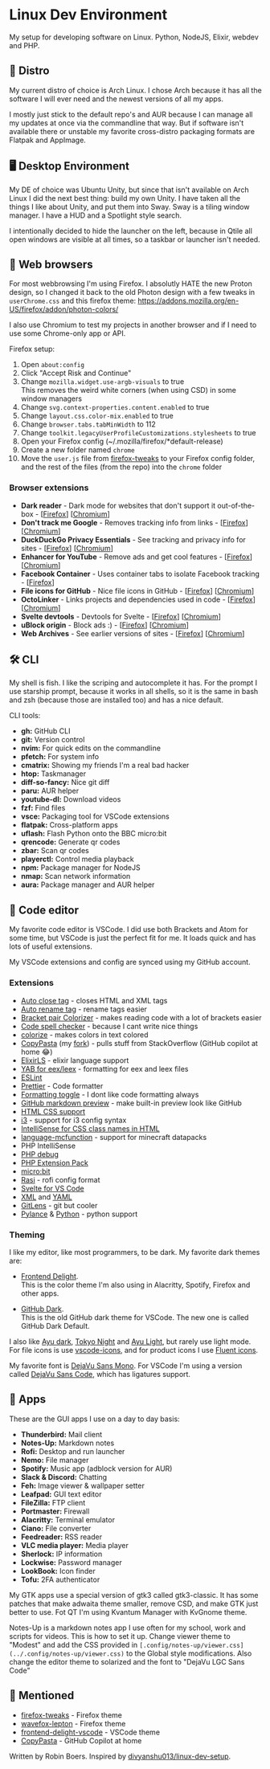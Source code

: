 # Linux Dev Environment

My setup for developing software on Linux. Python, NodeJS, Elixir, webdev and PHP.

## 🐧 Distro

My current distro of choice is Arch Linux. I chose Arch because it has all the software I will ever need and the newest versions of all my apps.

I mostly just stick to the default repo's and AUR because I can manage all my updates at once via the commandline that way. But if software isn't available there or unstable my favorite cross-distro packaging formats are Flatpak and AppImage.

## 🖥️ Desktop Environment

My DE of choice was Ubuntu Unity, but since that isn't available on Arch Linux I did the next best thing: build my own Unity. I have taken all the things I like about Unity, and put them into Sway. Sway is a tiling window manager. I have a HUD and a Spotlight style search.

I intentionally decided to hide the launcher on the left, because in Qtile all open windows are visible at all times, so a taskbar or launcher isn't needed.

## 🦊 Web browsers

For most webbrowsing I'm using Firefox. I absolutly HATE the new Proton design, so I changed it back to the old Photon design with a few tweaks in `userChrome.css` and this firefox theme: <https://addons.mozilla.org/en-US/firefox/addon/photon-colors/>

I also use Chromium to test my projects in another browser and if I need to use some Chrome-only app or API.

Firefox setup:

1. Open `about:config`
2. Click "Accept Risk and Continue"
3. Change `mozilla.widget.use-argb-visuals` to true  
This removes the weird white corners (when using CSD) in some window managers
4. Change `svg.context-properties.content.enabled` to true
5. Change `layout.css.color-mix.enabled` to true
6. Change `browser.tabs.tabMinWidth` to 112
7. Change `toolkit.legacyUserProfileCustomizations.stylesheets` to true
8. Open your Firefox config (~/.mozilla/firefox/*default-release)
9. Create a new folder named `chrome`
10. Move the `user.js` file from [firefox-tweaks](https://github.com/RobinBoers/firefox-tweaks) to your Firefox config folder, and the rest of the files (from the repo) into the `chrome` folder

### Browser extensions

- **Dark reader** - Dark mode for websites that don't support it out-of-the-box - [[Firefox](https://addons.mozilla.org/en-US/firefox/addon/darkreader/)] [[Chromium](https://chrome.google.com/webstore/detail/dark-reader/eimadpbcbfnmbkopoojfekhnkhdbieeh)]
- **Don't track me Google** - Removes tracking info from links - [[Firefox](https://addons.mozilla.org/en-US/firefox/addon/dont-track-me-google1/)] [[Chromium](https://chrome.google.com/webstore/detail/dont-track-me-google/gdbofhhdmcladcmmfjolgndfkpobecpg?hl=en)]
- **DuckDuckGo Privacy Essentials** - See tracking and privacy info for sites - [[Firefox](https://addons.mozilla.org/en-US/firefox/addon/duckduckgo-for-firefox/)] [[Chromium](https://chrome.google.com/webstore/detail/duckduckgo-privacy-essent/bkdgflcldnnnapblkhphbgpggdiikppg?hl=en)]
- **Enhancer for YouTube** - Remove ads and get cool features - [[Firefox](https://addons.mozilla.org/en-US/firefox/addon/enhancer-for-youtube/)] [[Chromium](https://chrome.google.com/webstore/detail/enhancer-for-youtube/ponfpcnoihfmfllpaingbgckeeldkhle)]
- **Facebook Container** - Uses container tabs to isolate Facebook tracking - [[Firefox](https://addons.mozilla.org/en-US/firefox/addon/facebook-container/)]
- **File icons for GitHub** - Nice file icons in GitHub - [[Firefox](https://addons.mozilla.org/en-US/firefox/addon/github-file-icons/)] [[Chromium](https://chrome.google.com/webstore/detail/file-icons-for-github-and/ficfmibkjjnpogdcfhfokmihanoldbfe?hl=en)]
- **OctoLinker** - Links projects and dependencies used in code - [[Firefox](https://addons.mozilla.org/en-US/firefox/addon/octolinker/)] [[Chromium](https://chrome.google.com/webstore/detail/octolinker/jlmafbaeoofdegohdhinkhilhclaklkp?hl=en)]
- **Svelte devtools** - Devtools for Svelte - [[Firefox](https://addons.mozilla.org/en-US/firefox/addon/svelte-devtools/)] [[Chromium](https://chrome.google.com/webstore/detail/svelte-devtools/ckolcbmkjpjmangdbmnkpjigpkddpogn)]
- **uBlock origin** - Block ads :) - [[Firefox](https://addons.mozilla.org/en-US/firefox/addon/ublock-origin/)] [[Chromium](https://chrome.google.com/webstore/detail/ublock-origin/cjpalhdlnbpafiamejdnhcphjbkeiagm?hl=en)]
- **Web Archives** - See earlier versions of sites - [[Firefox](https://addons.mozilla.org/en-US/firefox/addon/view-page-archive/)] [[Chromium](https://chrome.google.com/webstore/detail/web-archives/hkligngkgcpcolhcnkgccglchdafcnao?hl=en)]

## 🛠️ CLI

My shell is fish. I like the scriping and autocomplete it has. For the prompt I use starship prompt, because it works in all shells, so it is the same in bash and zsh (because those are installed too) and has a nice default.

CLI tools:

- **gh:** GitHub CLI
- **git:** Version control
- **nvim:** For quick edits on the commandline
- **pfetch:** For system info
- **cmatrix:** Showing my friends I'm a real bad hacker
- **htop:** Taskmanager
- **diff-so-fancy:** Nice git diff
- **paru:** AUR helper
- **youtube-dl:** Download videos
- **fzf:** Find files
- **vsce:** Packaging tool for VSCode extensions
- **flatpak:** Cross-platform apps
- **uflash:** Flash Python onto the BBC micro:bit
- **qrencode:** Generate qr codes
- **zbar:** Scan qr codes
- **playerctl:** Control media playback
- **npm:** Package manager for NodeJS
- **nmap:** Scan network information
- **aura:** Package manager and AUR helper

## 💾 Code editor

My favorite code editor is VSCode. I did use both Brackets and Atom for some time, but VSCode is just the perfect fit for me. It loads quick and has lots of useful extensions.

My VSCode extensions and config are synced using my GitHub account.

### Extensions

- [Auto close tag](https://marketplace.visualstudio.com/items?itemName=formulahendry.auto-close-tag) - closes HTML and XML tags
- [Auto rename tag](https://marketplace.visualstudio.com/items?itemName=formulahendry.auto-rename-tag) - rename tags easier
- [Bracket pair Colorizer](https://marketplace.visualstudio.com/items?itemName=CoenraadS.bracket-pair-colorizer) - makes reading code with a lot of brackets easier
- [Code spell checker](https://marketplace.visualstudio.com/items?itemName=streetsidesoftware.code-spell-checker) - because I cant write nice things
- [colorize](https://marketplace.visualstudio.com/items?itemName=kamikillerto.vscode-colorize) - makes colors in text colored
- [CopyPasta](https://marketplace.visualstudio.com/items?itemName=makman12.copypasta) (my [fork](https://github.com/RobinBoers/CopyPasta)) - pulls stuff from StackOverflow (GitHub copilot at home :joy:)
- [ElixirLS](https://marketplace.visualstudio.com/items?itemName=JakeBecker.elixir-ls) - elixir language support
- [YAB for eex/leex](https://marketplace.visualstudio.com/items?itemName=ouven.vscode-yab-for-eex-leex) - formatting for eex and leex files
- [ESLint](https://marketplace.visualstudio.com/items?itemName=dbaeumer.vscode-eslint)
- [Prettier](https://marketplace.visualstudio.com/items?itemName=esbenp.prettier-vscode) - Code formatter
- [Formatting toggle](https://marketplace.visualstudio.com/items?itemName=tombonnike.vscode-status-bar-format-toggle) - I dont like code formatting always
- [GitHub markdown preview](https://marketplace.visualstudio.com/items?itemName=bierner.github-markdown-preview) - make built-in preview look like GitHub
- [HTML CSS support](https://marketplace.visualstudio.com/items?itemName=ecmel.vscode-html-css)
- [i3](https://marketplace.visualstudio.com/items?itemName=dcasella.i3) - support for i3 config syntax
- [IntelliSense for CSS class names in HTML](https://marketplace.visualstudio.com/items?itemName=Zignd.html-css-class-completion)
- [language-mcfunction](https://marketplace.visualstudio.com/items?itemName=arcensoth.language-mcfunction) - support for minecraft datapacks
- PHP IntelliSense
- [PHP debug](https://marketplace.visualstudio.com/items?itemName=felixfbecker.php-debug)
- [PHP Extension Pack](https://marketplace.visualstudio.com/items?itemName=felixfbecker.php-pack)
- [micro:bit](https://marketplace.visualstudio.com/items?itemName=PhonicCanine.micro-bit)
- [Rasi](https://marketplace.visualstudio.com/items?itemName=dlasagno.rasi) - rofi config format
- [Svelte for VS Code](https://marketplace.visualstudio.com/items?itemName=svelte.svelte-vscode)
- [XML](https://marketplace.visualstudio.com/items?itemName=redhat.vscode-xml) and [YAML](https://marketplace.visualstudio.com/items?itemName=redhat.vscode-yaml)
- [GitLens](https://marketplace.visualstudio.com/items?itemName=eamodio.gitlens) - git but cooler
- [Pylance](https://marketplace.visualstudio.com/items?itemName=ms-python.vscode-pylance) & [Python](https://marketplace.visualstudio.com/items?itemName=ms-python.python) - python support

### Theming

I like my editor, like most programmers, to be dark. My favorite dark themes are:

- [Frontend Delight](https://github.com/RobinBoers/frontend-delight-vscode).  
This is the color theme I'm also using in Alacritty, Spotify, Firefox and other apps.

- [GitHub Dark](https://marketplace.visualstudio.com/items?itemName=GitHub.github-vscode-theme).  
This is the old GitHub dark theme for VSCode. The new one is called GitHub Dark Default.

I also like [Ayu dark](https://marketplace.visualstudio.com/items?itemName=teabyii.ayu), [Tokyo Night](https://marketplace.visualstudio.com/items?itemName=enkia.tokyo-night) and [Ayu Light](https://marketplace.visualstudio.com/items?itemName=teabyii.ayu), but rarely use light mode. For file icons is use [vscode-icons](https://marketplace.visualstudio.com/items?itemName=wayou.vscode-icons), and for product icons I use [Fluent icons](https://marketplace.visualstudio.com/items?itemName=miguelsolorio.fluent-icons).

My favorite font is [DejaVu Sans Mono](https://github.com/dejavu-fonts/dejavu-fonts). For VSCode I'm using a version called [DejaVu Sans Code](https://github.com/SSNikolaevich/DejaVuSansCode), which has ligatures support.

## 📒 Apps

These are the GUI apps I use on a day to day basis:

- **Thunderbird:** Mail client
- **Notes-Up:** Markdown notes
- **Rofi:** Desktop and run launcher
- **Nemo:** File manager
- **Spotify:** Music app (adblock version for AUR)
- **Slack & Discord:** Chatting
- **Feh:** Image viewer & wallpaper setter
- **Leafpad:** GUI text editor
- **FileZilla:** FTP client
- **Portmaster:** Firewall
- **Alacritty:** Terminal emulator
- **Ciano:** File converter
- **Feedreader:** RSS reader
- **VLC media player:** Media player
- **Sherlock:** IP information
- **Lockwise:** Password manager
- **LookBook:** Icon finder
- **Tofu:** 2FA authenticator

My GTK apps use a special version of gtk3 called gtk3-classic. It has some patches that make adwaita theme smaller, remove CSD, and make GTK just better to use. Fot QT I'm using Kvantum Manager with KvGnome theme.

Notes-Up is a markdown notes app I use often for my school, work and scripts for videos. This is how to set it up. Change viewer theme to "Modest" and add the CSS provided in `[.config/notes-up/viewer.css](../.config/notes-up/viewer.css)` to the Global style modifications. Also change the editor theme to solarized and the font to "DejaVu LGC Sans Code"

## 👀 Mentioned

- [firefox-tweaks](https://github.com/RobinBoers/firefox-tweaks) - Firefox theme
- [wavefox-lepton](https://github.com/RobinBoers/wavefox-lepton) - Firefox theme
- [frontend-delight-vscode](https://github.com/RobinBoers/frontend-delight-vscode) - VSCode theme
- [CopyPasta](https://github.com/RobinBoers/CopyPasta) - GitHub Copilot at home

Written by Robin Boers. Inspired by [divyanshu013/linux-dev-setup](https://github.com/divyanshu013/linux-dev-setup).
